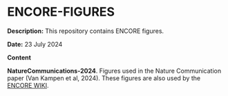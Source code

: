 # ENCORE-FIGURES


**Description:** This repository contains ENCORE figures. 

**Date:** 23 July 2024





**Content**

**NatureCommunications-2024**. Figures used in the Nature Communication paper (Van Kampen et al, 2024). These figures are also used by the [ENCORE WIKI](https://github.com/EDS-Bioinformatics-Laboratory/ENCORE/wiki).
